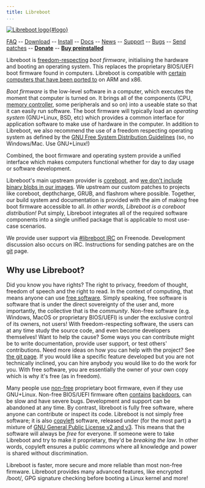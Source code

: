 ```yaml
---
title: Libreboot
...
```


[![Libreboot logo](logo/logo.svg "Canteloupe, the libreboot
mascot"){#logo}](faq.md#who-did-the-logo)

[FAQ](faq.md)                                                               --
[Download](download.md)                                                     --
[Install](docs/install/)                                                    --
[Docs](docs/)                                                               --
[News](news/)                                                               --
[Support](https://webchat.freenode.net/?channels=libreboot)                    --
[Bugs](https://notabug.org/libreboot/libreboot/issues)                      --
[Send patches](git.md)                                                      --
**[Donate](donate.md)**                                                      --
**[Buy preinstalled](suppliers.md)**

Libreboot is [freedom-respecting](https://www.gnu.org/philosophy/free-sw.html)
*boot firmware*, initialising the hardware and booting an operating system.
This replaces the proprietary BIOS/UEFI boot firmware found in computers.
Libreboot is compatible with [certain computers that have
been ported to](docs/hardware/) on ARM and x86.

*Boot firmware* is the low-level software in a computer, which executes the
moment that computer is turned on. It brings all of the components (CPU,
[memory controller](https://en.wikipedia.org/wiki/Memory_controller),
some peripherals and so on) into a useable state so that it can easily run
software. The boot firmware will typically load an *operating system*
(GNU+Linux, BSD, etc) which provides a common interface for application
software to make use of hardware in the computer. In addition to Libreboot, we
also recommend the use of a freedom respecting operating system as defined
by the [GNU Free System Distribution
Guidelines](https://gnu.org/distros/free-system-distribution-guidelines.html)
(so, no Windows/Mac. Use GNU+Linux!)

Combined, the boot firmware and operating system provide a unified interface
which makes computers functional whether for day to day usage or software
development.

Libreboot's main upstream provider is [coreboot](https://www.coreboot.org/),
and [we don't include binary blobs
in our images](docs/#about-the-libreboot-project).
We upstream our custom patches to projects like coreboot,
depthcharge, GRUB, and flashrom where possible. Together, our build system
and documentation is provided with the aim of making free boot firmware
accessible to all. *In other words, Libreboot is a coreboot distribution!* Put
simply, Libreboot integrates all of the required software components into a
single unified package that is applicable to most use-case scenarios.

We provide user support via [\#libreboot
IRC](https://webchat.freenode.net/?channels=libreboot) on Freenode. Development
discussion also occurs on IRC. Instructions for sending patches are
on the [git](git.md) page.

Why use Libreboot?
------------------

Did you know you have rights? The right to privacy, freedom of thought, freedom
of speech and the right to read. In the context of computing, that means anyone
can use [free software](https://www.gnu.org/philosophy/free-sw.html). Simply
speaking, free software is software that is under the direct sovereignty of the
user and, more importantly, the collective that is the *community*. Non-free
software (e.g. Windows, MacOS or proprietary BIOS/UEFI) is under the exclusive
control of its owners, not users! With freedom-respecting software, the users
can at any time study the source code, and even become developers themselves!
Want to help the cause? Some ways you can contribute might be to write
documentation, provide user support, or test others' contributions. Need more
ideas on how you can help with the project? See [the git page](git.md). If you
would like a specific feature developed but you are not technically inclined,
you can hire anybody you would like to do the work for you. With free software,
you are essentially the owner of your own copy which is why it's free (as in
freedom).

Many people use [non-free](https://www.gnu.org/philosophy/proprietary.html)
proprietary boot firmware, even if they use GNU+Linux. Non-free BIOS/UEFI
firmware often [contains](faq.md#intel) [backdoors](faq.md#amd), can be slow
and have severe bugs. Development and support can be abandoned at any time.
By contrast, libreboot is fully free software, where anyone can contribute or
inspect its code. Libreboot is not simply free software; it is also 
[copyleft](http://www.gnu.org/philosophy/copyleft.html) software, released
under (for the most part) a mixture of
[GNU General Public License v2 and v3](http://www.gnu.org/licenses/gpl.html).
This means that the software will always be *free* for everyone. If someone
were to take Libreboot and try to make it proprietary, they'd be *breaking the
law*. In other words, copyleft ensures a public *commons* where all knowledge
and power is shared without discrimination.

Libreboot is faster, more secure and more reliable than most non-free
firmware. Libreboot provides many advanced features, like encrypted
/boot/, GPG signature checking before booting a Linux kernel and more!
